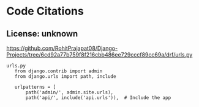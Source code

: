 # Code Citations

## License: unknown
https://github.com/RohitPrajapat08/Django-Projects/tree/6cd92a77b759f8f216cbb486ee729cccf89cc69a/drf/urls.py

```
urls.py
   from django.contrib import admin
   from django.urls import path, include

   urlpatterns = [
       path('admin/', admin.site.urls),
       path('api/', include('api.urls')),  # Include the app
```

